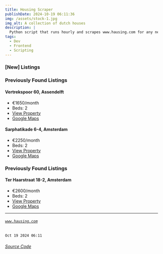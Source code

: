 ```yaml
---
title: Housing Scraper
publishDate: 2024-10-19 06:11:36
img: /assets/stock-1.jpg
img_alt: A collection of dutch houses
description: |
  Python script that runs hourly and scrapes www.hausing.com for any new properties.
tags:
  - Dev
  - Frontend
  - Scripting
---
```


### [New] Listings

### Previously Found Listings
#### Vertrekspoor 60, Assendelft
- €1650/month
- Beds: 2
- [View Property](https://www.hausing.com/properties-for-rent-amsterdam/vertrekspoor-60-assendelft)
- [Google Maps](http://maps.google.com/?q=Vertrekspoor-60,-Assendelft)
#### Sarphatikade 6-4, Amsterdam
- €2250/month
- Beds: 2
- [View Property](https://www.hausing.com/properties-for-rent-amsterdam/sarphatikade-6-4-amsterdam)
- [Google Maps](http://maps.google.com/?q=Sarphatikade-6-4,-Amsterdam)

### Previously Found Listings
#### Ter Haarstraat 18-2, Amsterdam
- €2600/month
- Beds: 2
- [View Property](https://www.hausing.com/properties-for-rent-amsterdam/ter-haarstraat-18-2-amsterdam)
- [Google Maps](http://maps.google.com/?q=Ter-Haarstraat-18-2,-Amsterdam)
---
###### [`www.hausing.com`](https://www.hausing.com/properties-for-rent-amsterdam?sort-asc=price)

`Oct 19 2024 06:11`
###### [Source Code](https://github.com/celestegambardella/hausing-scraper)
